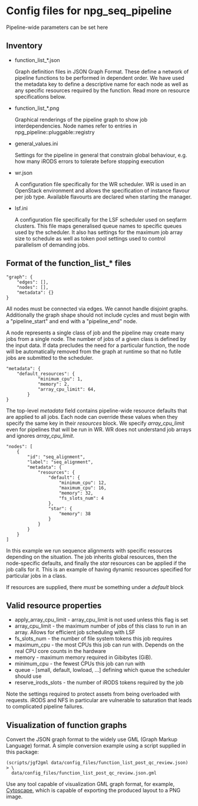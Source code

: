 # Config files for npg_seq_pipeline

Pipeline-wide parameters can be set here

## Inventory
- function_list_*.json

  Graph definition files in JSON Graph Format. These define a network of pipeline functions to be performed in dependent order. We have used the metadata key to define a descriptive name for each node as well as any specific resources required by the function. Read more on resource specifications below.

- function_list_*.png

  Graphical renderings of the pipeline graph to show job interdependencies. Node
names refer to entries in npg_pipeline::pluggable::registry

- general_values.ini

  Settings for the pipeline in general that constrain global behaviour, e.g. how many iRODS errors to tolerate before stopping execution

- wr.json

  A configuration file specifically for the WR scheduler. WR is used in an OpenStack environment and allows the specification of instance flavour per job type. Available flavourts are declared when starting the manager.

- lsf.ini

  A configuration file specifically for the LSF scheduler used on seqfarm clusters. This file maps generalised queue names to specific queues used by the scheduler. It also has settings for the maximum job array size to schedule as well as token pool settings used to control parallelism of demanding jobs.

## Format of the function_list_* files

    "graph": {
        "edges": [],
        "nodes": [],
        "metadata": {}
    }

All nodes must be connected via edges. We cannot handle disjoint graphs. Additionally the graph shape should not include cycles and must begin with a "pipeline_start" and end with a "pipeline_end" node.

A node represents a single class of job and the pipeline may create many jobs from a single node. The number of jobs of a given class is defined by the input data. If data precludes the need for a particular function, the node will be automatically removed from the graph at runtime so that no futile jobs are submitted to the scheduler.

    "metadata": {
        "default_resources": {
                "minimum_cpu": 1,
                "memory": 2,
                "array_cpu_limit": 64,
            }
    }

The top-level *metadata* field contains pipeline-wide resource defaults that are applied to all jobs. Each node can override these values when they specify the same key in their *resources* block. We specify *array_cpu_limit* even for pipelines that will be run in WR. WR does not understand job arrays and ignores *array_cpu_limit*.

    "nodes": [
        {
            "id": "seq_alignment",
            "label": "seq_alignment",
            "metadata": {
                "resources": {
                    "default": {
                        "minimum_cpu": 12,
                        "maximum_cpu": 16,
                        "memory": 32,
                        "fs_slots_num": 4
                    },
                    "star": {
                        "memory": 38
                    }
                }
            }
        }
    ]

In this example we run sequence alignments with specific resources depending on the situation. The job inherits global resources, then the node-specific defaults, and finally the *star* resources can be applied if the job calls for it. This is an example of having dynamic resources specified for particular jobs in a class.

If resources are supplied, there *must* be something under a *default* block

## Valid resource properties

- apply_array_cpu_limit - array_cpu_limit is not used unless this flag is set
- array_cpu_limit - the maximum number of jobs of this class to run in an array. Allows for efficient job scheduling with LSF
- fs_slots_num - the number of file system tokens this job requires
- maximum_cpu - the most CPUs this job can run with. Depends on the real CPU core counts in the hardware
- memory - maximum memory required in Gibibytes (GiB).
- minimum_cpu - the fewest CPUs this job can run with
- queue - [small, default, lowload, ...] defining which queue the scheduler should use
- reserve_irods_slots - the number of iRODS tokens required by the job

Note the settings required to protect assets from being overloaded with requests. iRODS and NFS in particular are vulnerable to saturation that leads to complicated pipeline failures.

## Visualization of function graphs

Convert the JSON graph format to the widely use GML (Graph Markup Language)
format. A simple conversion example using a script supplied in this package:

```
(scripts/jgf2gml data/config_files/function_list_post_qc_review.json) > \
  data/config_files/function_list_post_qc_review.json.gml
```

Use any tool capable of visualization GML graph format, for example,
[Cytoscape](https://cytoscape.org/), which is capable of exporting the
produced layout to a PNG image.


